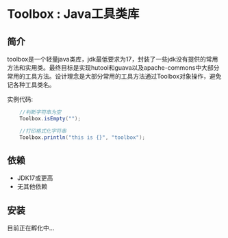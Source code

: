 # Toolbox : Java工具类库
## 简介
toolbox是一个轻量java类库，jdk最低要求为17，封装了一些jdk没有提供的常用方法和实用类。最终目标是实现hutool和guava以及apache-commons中大部分常用的工具方法。设计理念是大部分常用的工具方法通过Toolbox对象操作，避免记各种工具类名。

实例代码:
```java
    //判断字符串为空
    Toolbox.isEmpty("");

    //打印格式化字符串
    Toolbox.println("this is {}", "toolbox");
```
## 依赖
- JDK17或更高
- 无其他依赖

## 安装
目前正在孵化中...


